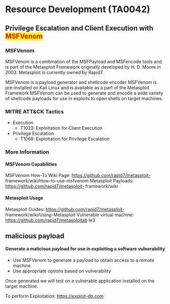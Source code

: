 # Resource Development (TA0042)

## Privilege Escalation and Client Execution with <mark style="color:red;">MSFVenom</mark>

### MSFVenom

MSFVenom is a combination of the MSFPayload and MSFencode tools and is part of the Metasploit Framework originally developed by H. D. Moore in 2003. Metasploit is currently owned by Rapid7.

MSFVenom is a payload generator and shellcode encoder MSFVenom is pre-installed on Kali Linux and is available as a part of the Metasploit Framework MSFVenom can be used to generate and encode a wide variety of shellcode payloads for use in exploits to open shells on target machines.

### MITRE ATT\&CK Tactics

* Execution
  * T1023: Exploitation for Client Execution
* Privilege Escalation
  * T1068: Exploitation for Privilege Escalation

### More Information

#### MSFVenom Capabilities

MSFVenom How-To Wiki Page: https://github.com/rapid7/metasploit- framework/wiki/How-to-use-msfvenom Metasploit Payloads: https://github.com/rapid7/metasploit- framework/wiki&#x20;

#### Metasploit Usage&#x20;

Metasploit Guides: https://github.com/rapid7/metasploit- framework/wiki/Using-Metasploit Vulnerable virtual machine: https://github.com/rapid7/metasploitab le3

## malicious payload&#x20;

#### Generate a malicious payload for use in exploiting a software vulnerability&#x20;

* Use MSFVenom to generate a payload to obtain access to a remote machine&#x20;
* Use appropriate options based on vulnerability&#x20;

Once generated we will test on a vulnerable application installed on the target machine.

To perform Exploitation: https://exploit-db.com

